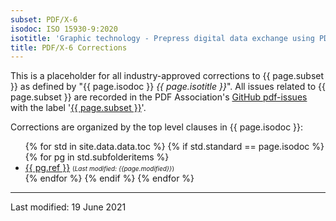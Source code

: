 ```yaml
---
subset: PDF/X-6
isodoc: ISO 15930-9:2020
isotitle: 'Graphic technology - Prepress digital data exchange using PDF — Part 9: Complete exchange of printing data (PDF/X-6) and partial exchange of printing data with external profile reference (PDF/X-6p and PDF/X-6n)'
title: PDF/X-6 Corrections
---
```


<p>
This is a placeholder for all industry-approved corrections to {{ page.subset }} as defined by "{{ page.isodoc }} <i>{{ page.isotitle }}</i>".
All issues related to {{ page.subset }} are recorded in the PDF Association's <a href="https://github.com/pdf-association/pdf-issues" target="_blank">GitHub pdf-issues</a>
with the label '<a href="https://github.com/pdf-association/pdf-issues/issues?q=is%3Aissue+label%3APDF%2FX-6" target="_blank">{{ page.subset }}</a>'.
</p>

<p>Corrections are organized by the top level clauses in {{ page.isodoc }}:</p>

<ul>
    {% for std in site.data.data.toc %}
         {% if std.standard == page.isodoc %}
            {% for pg in std.subfolderitems %}
            <li><a href="{{ pg.url }}">{{ pg.ref }}</a> <span style="font-size: 10px;">(<i>Last modified: {{page.modified}}</i>)</span></li>
           {% endfor %}
        {% endif %}
    {% endfor %}
</ul>

<hr>
<p class="footnote">Last modified: 19 June 2021</p>
